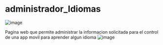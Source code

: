 # administrador_Idiomas

![image](https://github.com/Beny-Gonzalez/administrador_Idiomas/assets/147663667/e164343d-9f33-48d1-9a8e-55dc7f81cc8e)


Pagina web que permite administrar la informacion solicitada para el control de una app movil para aprender algun idioma
![image](https://github.com/Beny-Gonzalez/administrador_Idiomas/assets/147663667/b1c42f09-0485-443f-ab22-f7f562b88c88)


